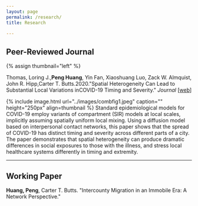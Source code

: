 ```yaml
---
layout: page
permalink: /research/
title: Research

---
```


## Peer-Reviewed Journal

{% assign thumbnail="left" %}


<p>Thomas, Loring J.,<strong>Peng Huang</strong>, Yin Fan, Xiaoshuang Luo, Zack W. Almquist, John R. Hipp,Carter T. Butts.2020."Spatial Heterogeneity Can Lead to Substantial Local Variations inCOVID-19 Timing and Severity." <em>Journal</em> [<a href="https://arxiv.org/abs/2005.09850">web</a>]</p>

{% include image.html url="../images/combfig1.jpeg" caption="" height="250px" align=thumbnail %}
Standard epidemiological models for COVID-19 employ variants of compartment (SIR) models at local scales, implicitly assuming spatially uniform local mixing. Using a diffusion model based on interpersonal contact networks, this paper shows that the spread of COVID-19 has distinct timing and severity across different parts of a city. The paper demonstrates that spatial heterogeneity can produce dramatic differences in social exposures to those with the illness, and stress local healthcare systems differently in timing and extremity. <br>

---

## Working Paper

<p><strong>Huang, Peng</strong>, Carter T. Butts. "Intercounty Migration in an Immobile Era: A Network Perspective."</p>
